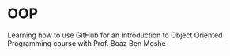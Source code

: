 # OOP
Learning how to use GitHub for an Introduction to Object Oriented Programming course with Prof. Boaz Ben Moshe
